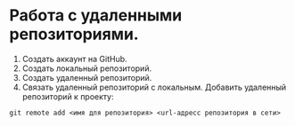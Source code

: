 # Работа с удаленными репозиториями.
1. Создать аккаунт на GitHub.
2. Создать локальный репозиторий.
3. Создать удаленный репозиторий.
4. Связать удаленный репозиторий с локальным.
Добавить удаленный репозиторий к проекту:
```
git remote add <имя для репозитория> <url-адресс репозитория в сети>
```
